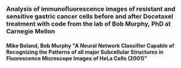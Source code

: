 ### Analysis of immunofluorescence images of resistant and sensitive gastric cancer cells before and after Docetaxel treatment with code from the lab of Bob Murphy, PhD at Carnegie Mellon

#### Mike Boland, Bob Murphy "A Neural Network Classifier Capable of Recognizing the Patterns of all major Subcellular Structures in Fluorescence Microscope Images of HeLa Cells (2001)" 


